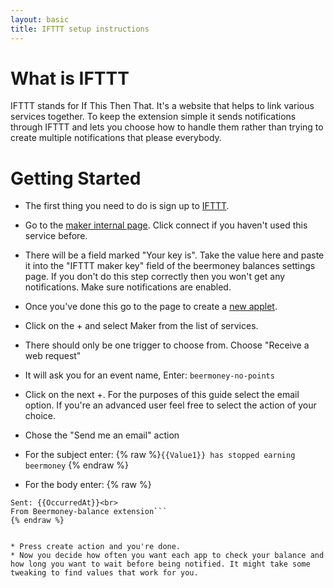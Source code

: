 ```yaml
---
layout: basic
title: IFTTT setup instructions
---
```


What is IFTTT
=====

IFTTT stands for If This Then That. It's a website that helps to link various services together. To keep the extension simple it sends notifications through IFTTT and lets you choose how to handle them rather than trying to create multiple notifications that please everybody.

Getting Started
======

* The first thing you need to do is sign up to [IFTTT](https://ifttt.com). 
* Go to the [maker internal page](https://internal-api.ifttt.com/maker). Click connect if you haven't used this service before.
* There will be a field marked "Your key is". Take the value here and paste it into the "IFTTT maker key" field of the beermoney balances settings page. If you don't do this step correctly then you won't get any notifications. Make sure notifications are enabled.
* Once you've done this go to the page to create a [new applet](https://ifttt.com/create).
* Click on the + and select Maker from the list of services. 
* There should only be one trigger to choose from. Choose "Receive a web request"
* It will ask you for an event name, Enter:
```beermoney-no-points```
* Click on the next +. For the purposes of this guide select the email option. If you're an advanced user feel free to select the action of your choice.
* Chose the "Send me an email" action
* For the subject enter: {% raw %}```{{Value1}} has stopped earning beermoney``` {% endraw %}


* For the body enter: {% raw %}
```{{Value1}} has not recorded any balance change since {{Value2}}<br>
Sent: {{OccurredAt}}<br>
From Beermoney-balance extension```
{% endraw %}


* Press create action and you're done.
* Now you decide how often you want each app to check your balance and how long you want to wait before being notified. It might take some tweaking to find values that work for you.